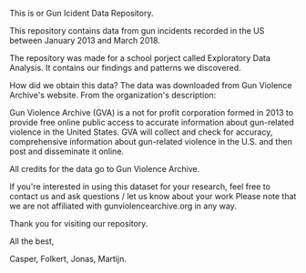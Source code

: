 This is or Gun Icident Data Repository.

This repository contains data from gun incidents recorded  in the US between January 2013 and March 2018.


The repository was made for a school porject called Exploratory Data Analysis.
It contains our findings and patterns we discovered.



How did we obtain this data?
The data was downloaded from Gun Violence Archive's website. From the organization's description:

Gun Violence Archive (GVA) is a not for profit corporation formed in 2013 to provide free online public access to accurate information about gun-related violence in the United States. GVA will collect and check for accuracy, comprehensive information about gun-related violence in the U.S. and then post and disseminate it online.

All credits for the data go to Gun Violence Archive.



If you're interested in using this dataset for your research, feel free to contact us and ask questions / let us know about your work  Please note that we are not affiliated with gunviolencearchive.org in any way.

Thank you for visiting our repository.

All the best,

Casper,
Folkert,
Jonas,
Martijn.
